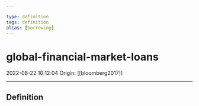 ```yaml
---

type: definition
tags: definition
alias: [borrowing]
---
```


# global-financial-market-loans

2022-08-22 10:12:04
Origin: [[bloomberg2017]]

---

## Definition
